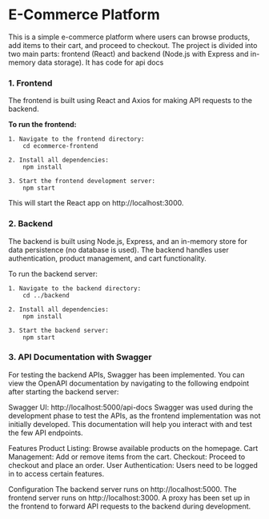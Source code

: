 # E-Commerce Platform

This is a simple e-commerce platform where users can browse products, add items to their cart, and proceed to checkout. The project is divided into two main parts: frontend (React) and backend (Node.js with Express and in-memory data storage). It has code for api docs


### 1. Frontend

The frontend is built using React and Axios for making API requests to the backend.

**To run the frontend:**

    1. Navigate to the frontend directory:
        cd ecommerce-frontend

    2. Install all dependencies:
        npm install

    3. Start the frontend development server:
        npm start

This will start the React app on http://localhost:3000.

### 2. Backend
The backend is built using Node.js, Express, and an in-memory store for data persistence (no database is used). The backend handles user authentication, product management, and cart functionality.

To run the backend server:

    1. Navigate to the backend directory:
        cd ../backend

    2. Install all dependencies:
        npm install

    3. Start the backend server:
        npm start
        
### 3. API Documentation with Swagger
For testing the backend APIs, Swagger has been implemented. You can view the OpenAPI documentation by navigating to the following endpoint after starting the backend server:

Swagger UI: http://localhost:5000/api-docs
Swagger was used during the development phase to test the APIs, as the frontend implementation was not initially developed. This documentation will help you interact with and test the few API endpoints.


Features
    Product Listing: Browse available products on the homepage.
    Cart Management: Add or remove items from the cart.
    Checkout: Proceed to checkout and place an order.
    User Authentication: Users need to be logged in to access certain features.

Configuration
    The backend server runs on http://localhost:5000.
    The frontend server runs on http://localhost:3000.
    A proxy has been set up in the frontend to forward API requests to the backend during development.



